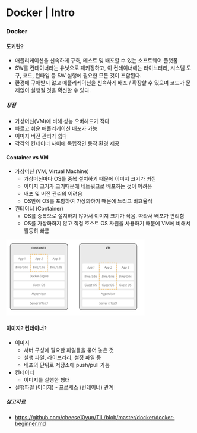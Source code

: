 # Docker | Intro

### Docker

#### 도커란?

- 애플리케이션을 신속하게 구축, 테스트 및 배포할 수 있는 소프트웨어 플랫폼
- SW를 컨테이너라는 유닛으로 패키징하고, 이 컨테이너에는 라이브러리, 시스템 도구, 코드, 런타임 등 SW 실행에 필요한 모든 것이 포함된다.
- 환경에 구애받지 않고 애플리케이션을 신속하게 배포 / 확장할 수 있으며 코드가 문제없이 실행될 것을 확신할 수 있다.

##### 장점

- 가상머신(VM)에 비해 성능 오버헤드가 적다
- 빠르고 쉬운 애플리케이션 배포가 가능
- 이미지 버전 관리가 쉽다
- 각각의 컨테이너 사이에 독립적인 동작 환경 제공



#### Container vs VM

- 가상머신 (VM, Virtual Machine)
  - 가상머신마다 OS를 중복 설치하기 때문에 이미지 크기가 커짐
  - 이미지 크기가 크기때문에 네트워크로 배포하는 것이 어려움
  - 배포 및 버전 관리의 어려움
  - OS안에 OS를 포함하여 가상화하기 때문에 느리고 비효율적
- 컨테이너 (Container)
  - OS를 중복으로 설치하지 않아서 이미지 크기가 작음. 따라서 배포가 편리함
  - OS를 가상화하지 않고 직접 호스트 OS 자원을 사용하기 때문에 VM에 비해서 월등히 빠름

![image-20211224144054442](docker_intro.assets/image-20211224144054442.png)



#### 이미지? 컨테이너?

- 이미지
  - 서버 구성에 필요한 파일들을 묶어 놓은 것
  - 실행 파일, 라이브러리, 설정 파일 등
  - 배포의 단위로 저장소에 push/pull 가능
- 컨테이너
  - 이미지를 실행한 형태
- 실행파일 (이미지) - 프로세스 (컨테이너) 관계



##### 참고자료

- https://github.com/cheese10yun/TIL/blob/master/docker/docker-beginner.md

